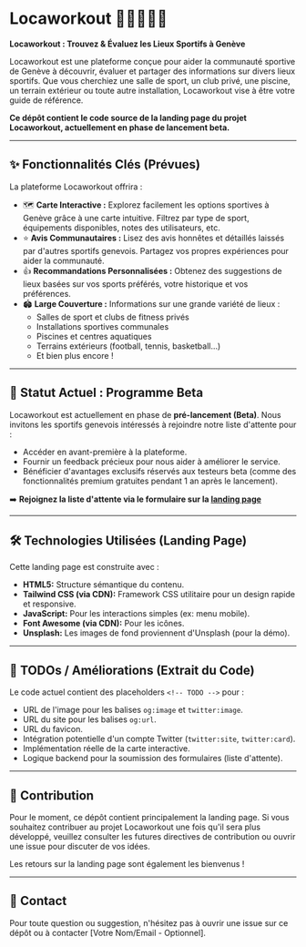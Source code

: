 # Locaworkout 📍🏋️‍♀️🏊‍♂️

**Locaworkout : Trouvez & Évaluez les Lieux Sportifs à Genève**

Locaworkout est une plateforme conçue pour aider la communauté sportive de Genève à découvrir, évaluer et partager des informations sur divers lieux sportifs. Que vous cherchiez une salle de sport, un club privé, une piscine, un terrain extérieur ou toute autre installation, Locaworkout vise à être votre guide de référence.

**Ce dépôt contient le code source de la landing page du projet Locaworkout, actuellement en phase de lancement beta.**

---

## ✨ Fonctionnalités Clés (Prévues)

La plateforme Locaworkout offrira :

- 🗺️ **Carte Interactive :** Explorez facilement les options sportives à Genève grâce à une carte intuitive. Filtrez par type de sport, équipements disponibles, notes des utilisateurs, etc.
- ⭐ **Avis Communautaires :** Lisez des avis honnêtes et détaillés laissés par d'autres sportifs genevois. Partagez vos propres expériences pour aider la communauté.
- 👍 **Recommandations Personnalisées :** Obtenez des suggestions de lieux basées sur vos sports préférés, votre historique et vos préférences.
- 🏟️ **Large Couverture :** Informations sur une grande variété de lieux :
  - Salles de sport et clubs de fitness privés
  - Installations sportives communales
  - Piscines et centres aquatiques
  - Terrains extérieurs (football, tennis, basketball...)
  - Et bien plus encore !

---

## 🚀 Statut Actuel : Programme Beta

Locaworkout est actuellement en phase de **pré-lancement (Beta)**. Nous invitons les sportifs genevois intéressés à rejoindre notre liste d'attente pour :

- Accéder en avant-première à la plateforme.
- Fournir un feedback précieux pour nous aider à améliorer le service.
- Bénéficier d'avantages exclusifs réservés aux testeurs beta (comme des fonctionnalités premium gratuites pendant 1 an après le lancement).

➡️ **Rejoignez la liste d'attente via le formulaire sur la [landing page](https://axelduret.github.io/locaworkout-landing-page/)**

---

## 🛠️ Technologies Utilisées (Landing Page)

Cette landing page est construite avec :

- **HTML5:** Structure sémantique du contenu.
- **Tailwind CSS (via CDN):** Framework CSS utilitaire pour un design rapide et responsive.
- **JavaScript:** Pour les interactions simples (ex: menu mobile).
- **Font Awesome (via CDN):** Pour les icônes.
- **Unsplash:** Les images de fond proviennent d'Unsplash (pour la démo).

---

## 📝 TODOs / Améliorations (Extrait du Code)

Le code actuel contient des placeholders `<!-- TODO -->` pour :

- URL de l'image pour les balises `og:image` et `twitter:image`.
- URL du site pour les balises `og:url`.
- URL du favicon.
- Intégration potentielle d'un compte Twitter (`twitter:site`, `twitter:card`).
- Implémentation réelle de la carte interactive.
- Logique backend pour la soumission des formulaires (liste d'attente).

---

## 🤝 Contribution

Pour le moment, ce dépôt contient principalement la landing page. Si vous souhaitez contribuer au projet Locaworkout une fois qu'il sera plus développé, veuillez consulter les futures directives de contribution ou ouvrir une issue pour discuter de vos idées.

Les retours sur la landing page sont également les bienvenus !

---

## 📧 Contact

Pour toute question ou suggestion, n'hésitez pas à ouvrir une issue sur ce dépôt ou à contacter [Votre Nom/Email - Optionnel].
